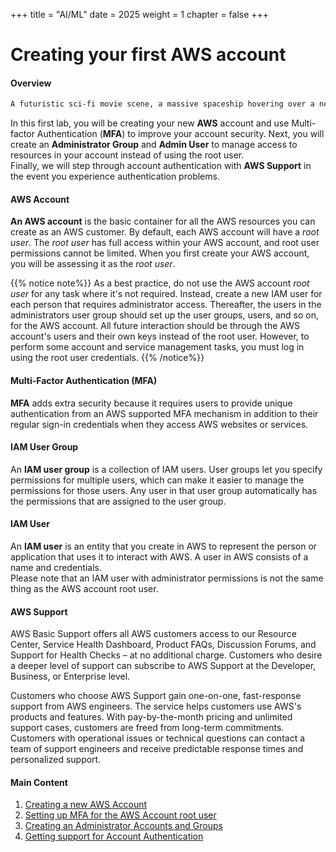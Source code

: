 +++
title = "AI/ML"
date = 2025
weight = 1
chapter = false
+++

# Creating your first AWS account

#### Overview

```bash
A futuristic sci-fi movie scene, a massive spaceship hovering over a neon-lit cyberpunk city, rain falling, glowing lights reflecting on wet streets, people in high-tech outfits walking below, cinematic composition, ultra-detailed, 8k, vibrant colors, Blade Runner style
```

In this first lab, you will be creating your new **AWS** account and use Multi-factor Authentication (**MFA**) to improve your account security. Next, you will create an **Administrator Group** and **Admin User** to manage access to resources in your account instead of using the root user. \
Finally, we will step through account authentication with **AWS Support** in the event you experience authentication problems.

#### AWS Account

**An AWS account** is the basic container for all the AWS resources you can create as an AWS customer. By default, each AWS account will have a _root user_. The _root user_ has full access within your AWS account, and root user permissions cannot be limited. When you first create your AWS account, you will be assessing it as the _root user_.

{{% notice note%}}
As a best practice, do not use the AWS account _root user_ for any task where it's not required. Instead, create a new IAM user for each person that requires administrator access. Thereafter, the users in the administrators user group should set up the user groups, users, and so on, for the AWS account. All future interaction should be through the AWS account's users and their own keys instead of the root user. However, to perform some account and service management tasks, you must log in using the root user credentials.
{{% /notice%}}

#### Multi-Factor Authentication (MFA)

**MFA** adds extra security because it requires users to provide unique authentication from an AWS supported MFA mechanism in addition to their regular sign-in credentials when they access AWS websites or services.

#### IAM User Group

An **IAM user group** is a collection of IAM users. User groups let you specify permissions for multiple users, which can make it easier to manage the permissions for those users. Any user in that user group automatically has the permissions that are assigned to the user group.

#### IAM User

An **IAM user** is an entity that you create in AWS to represent the person or application that uses it to interact with AWS. A user in AWS consists of a name and credentials. \
Please note that an IAM user with administrator permissions is not the same thing as the AWS account root user.

#### AWS Support

AWS Basic Support offers all AWS customers access to our Resource Center, Service Health Dashboard, Product FAQs, Discussion Forums, and Support for Health Checks – at no additional charge. Customers who desire a deeper level of support can subscribe to AWS Support at the Developer, Business, or Enterprise level.

Customers who choose AWS Support gain one-on-one, fast-response support from AWS engineers. The service helps customers use AWS's products and features. With pay-by-the-month pricing and unlimited support cases, customers are freed from long-term commitments. Customers with operational issues or technical questions can contact a team of support engineers and receive predictable response times and personalized support.

#### Main Content

1. [Creating a new AWS Account](1-create-new-aws-account/)
2. [Setting up MFA for the AWS Account root user](<2-MFA-Setup-For-AWS-User-(root)>)
3. [Creating an Administrator Accounts and Groups](3-create-admin-user-and-group/)
4. [Getting support for Account Authentication](4-verify-new-account/)
 <!-- need to remove parenthesis for path in Hugo 0.88.1 for Windows-->
